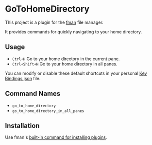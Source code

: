 # GoToHomeDirectory
This project is a plugin for the [fman](https://fman.io) file manager.

It provides commands for quickly navigating to your home directory.

## Usage
 * `Ctrl+H` Go to your home directory in the current pane.
 * `Ctrl+Shift+H` Go to your home directory in all panes.

You can modify or disable these default shortcuts in your personal
[Key Bindings.json](https://fman.io/docs/custom-shortcuts) file.

## Command Names
 * `go_to_home_directory`
 * `go_to_home_directory_in_all_panes`

## Installation
Use fman's
[built-in command for installing plugins](https://fman.io/docs/installing-plugins).

